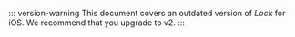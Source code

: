 ::: version-warning
This document covers an outdated version of <dfn data-key="lock">Lock</dfn> for iOS. We recommend that you upgrade to v2.
:::

